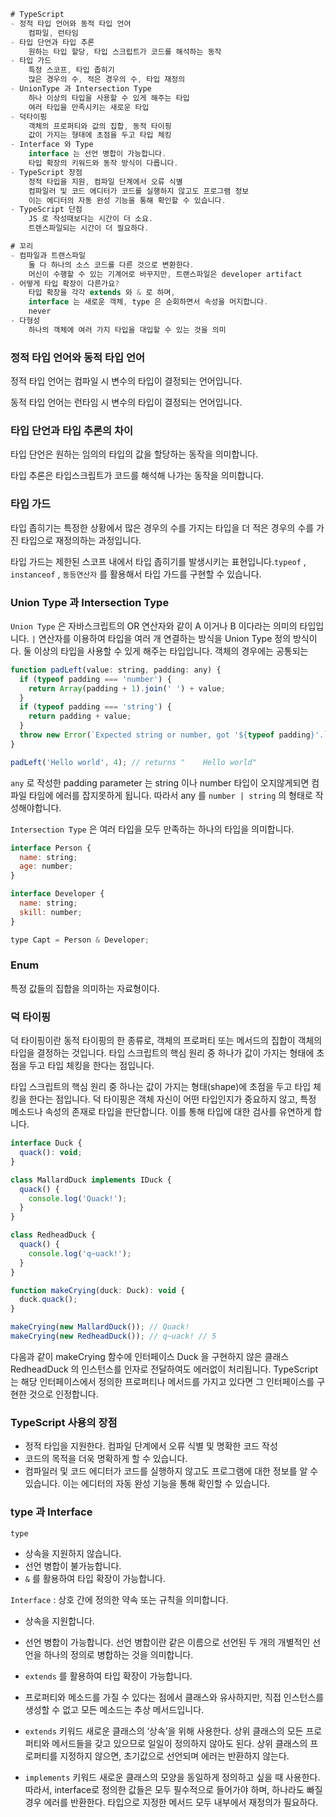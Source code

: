 ```jsx
# TypeScript
- 정적 타입 언어와 동적 타입 언어
	컴파일, 런타임
- 타입 단언과 타입 추론
	원하는 타입 할당, 타입 스크립트가 코드를 해석하는 동작
- 타입 가드
	특정 스코프, 타입 좁히기
	많은 경우의 수, 적은 경우의 수, 타입 재정의
- UnionType 과 Intersection Type
	하나 이상의 타입을 사용할 수 있게 해주는 타입
	여러 타입을 만족시키는 새로운 타입
- 덕타이핑
	객체의 프로퍼티와 값의 집합, 동적 타이핑
	값이 가지는 형태에 초점을 두고 타입 체킹
- Interface 와 Type
	interface 는 선언 병합이 가능합니다.
	타입 확장의 키워드와 동작 방식이 다릅니다.
- TypeScript 장점
	정적 타입을 지원, 컴파일 단계에서 오류 식별
	컴파일러 및 코드 에디터가 코드를 실행하지 않고도 프로그램 정보
	이는 에디터의 자동 완성 기능을 통해 확인할 수 있습니다.
- TypeScript 단점
	JS 로 작성때보다는 시간이 더 소요.
	트렌스파일되는 시간이 더 필요하다.

# 꼬리
- 컴파일과 트랜스파일
	둘 다 하나의 소스 코드를 다른 것으로 변환한다.
	머신이 수행할 수 있는 기계어로 바꾸지만, 트랜스파일은 developer artifact
- 어떻게 타입 확장이 다른가요?
	타입 확장을 각각 extends 와 & 로 하며,
	interface 는 새로운 객체, type 은 순회하면서 속성을 머지합니다.
	never
- 다형성
	하나의 객체에 여러 가지 타입을 대입할 수 있는 것을 의미
```

### 정적 타입 언어와 동적 타입 언어

정적 타입 언어는 컴파일 시 변수의 타입이 결정되는 언어입니다.

동적 타입 언어는 런타임 시 변수의 타입이 결정되는 언어입니다.

### 타입 단언과 타입 추론의 차이

타입 단언은 원하는 임의의 타입의 값을 할당하는 동작을 의미합니다.

타입 추론은 타입스크립트가 코드를 해석해 나가는 동작을 의미합니다.

### 타입 가드

타입 좁히기는 특정한 상황에서 많은 경우의 수를 가지는 타입을 더 적은 경우의 수를 가진 타입으로 재정의하는 과정입니다.

타입 가드는 제한된 스코프 내에서 타입 좁히기를 발생시키는 표현입니다.`typeof` , `instanceof` , `동등연산자` 를 활용해서 타입 가드를 구현할 수 있습니다.

### Union Type 과 Intersection Type

`Union Type` 은 자바스크립트의 OR 연산자와 같이 A 이거나 B 이다라는 의미의 타입입니다. `|` 연산자를 이용하여 타입을 여러 개 연결하는 방식을 Union Type 정의 방식이다. 둘 이상의 타입을 사용할 수 있게 해주는 타입입니다. 객체의 경우에는 공통되는

```jsx
function padLeft(value: string, padding: any) {
  if (typeof padding === 'number') {
    return Array(padding + 1).join(' ') + value;
  }
  if (typeof padding === 'string') {
    return padding + value;
  }
  throw new Error(`Expected string or number, got '${typeof padding}'.`);
}

padLeft('Hello world', 4); // returns "    Hello world"
```

`any` 로 작성한 padding parameter 는 string 이나 number 타입이 오지않게되면 컴파일 타임에 에러를 잡지못하게 됩니다. 따라서 any 를 `number | string` 의 형태로 작성해야합니다.

`Intersection Type` 은 여러 타입을 모두 만족하는 하나의 타입을 의미합니다.

```jsx
interface Person {
  name: string;
  age: number;
}

interface Developer {
  name: string;
  skill: number;
}

type Capt = Person & Developer;
```

### Enum

특정 값들의 집합을 의미하는 자료형이다.

### 덕 타이핑

덕 타이핑이란 동적 타이핑의 한 종류로, 객체의 프로퍼티 또는 메서드의 집합이 객체의 타입을 결정하는 것입니다. 타입 스크립트의 핵심 원리 중 하나가 값이 가지는 형태에 초점을 두고 타입 체킹을 한다는 점입니다.

타입 스크립트의 핵심 원리 중 하나는 값이 가지는 형태(shape)에 초점을 두고 타입 체킹을 한다는 점입니다. 덕 타이핑은 객체 자신이 어떤 타입인지가 중요하지 않고, 특정 메소드나 속성의 존재로 타입을 판단합니다. 이를 통해 타입에 대한 검사를 유연하게 합니다.

```jsx
interface Duck {
  quack(): void;
}

class MallardDuck implements IDuck {
  quack() {
    console.log('Quack!');
  }
}

class RedheadDuck {
  quack() {
    console.log('q~uack!');
  }
}

function makeCrying(duck: Duck): void {
  duck.quack();
}

makeCrying(new MallardDuck()); // Quack!
makeCrying(new RedheadDuck()); // q~uack! // 5
```

다음과 같이 makeCrying 함수에 인터페이스 Duck 을 구현하지 않은 클래스 RedheadDuck 의 인스턴스를 인자로 전달하여도 에러없이 처리됩니다. TypeScript 는 해당 인터페이스에서 정의한 프로퍼티나 메서드를 가지고 있다면 그 인터페이스를 구현한 것으로 인정합니다.

### TypeScript 사용의 장점

- 정적 타입을 지원한다. 컴파일 단계에서 오류 식별 및 명확한 코드 작성
- 코드의 목적을 더욱 명확하게 할 수 있습니다.
- 컴파일러 및 코드 에디터가 코드를 실행하지 않고도 프로그램에 대한 정보를 알 수 있습니다. 이는 에디터의 자동 완성 기능을 통해 확인할 수 있습니다.

### type 과 Interface

`type`

- 상속을 지원하지 않습니다.
- 선언 병합이 불가능합니다.
- `&` 를 활용하여 타입 확장이 가능합니다.

`Interface` : 상호 간에 정의한 약속 또는 규칙을 의미합니다.

- 상속을 지원합니다.
- 선언 병합이 가능합니다. 선언 병합이란 같은 이름으로 선언된 두 개의 개별적인 선언을 하나의 정의로 병합하는 것을 의미합니다.
- `extends` 를 활용하여 타입 확장이 가능합니다.
- 프로퍼티와 메소드를 가질 수 있다는 점에서 클래스와 유사하지만, 직접 인스턴스를 생성할 수 없고 모든 메소드는 추상 메서드입니다.

- `extends` 키워드
  새로운 클래스의 ‘상속’을 위해 사용한다. 상위 클래스의 모든 프로퍼티와 메서드들을 갖고 있으므로 일일이 정의하지 않아도 된다. 상위 클래스의 프로퍼티를 지정하지 않으면, 초기값으로 선언되며 에러는 반환하지 않는다.
- `implements` 키워드
  새로운 클래스의 모양을 동일하게 정의하고 싶을 때 사용한다. 따라서, interface로 정의한 값들은 모두 필수적으로 들어가야 하며, 하나라도 빠질 경우 에러를 반환한다. 타입으로 지정한 메서드 모두 내부에서 재정의가 필요하다.

[](https://yceffort.kr/2021/03/typ)
